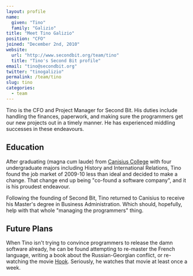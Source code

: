 ```yaml
---
layout: profile
name:
  given: "Tino"
  family: "Galizio"
title: "Meet Tino Galizio"
position: "CFO"
joined: "December 2nd, 2010"
website:
  url: "http://www.secondbit.org/team/tino"
  title: "Tino's Second Bit profile"
email: "tino@secondbit.org"
twitter: "tinogalizio"
permalink: /team/tino
slug: tino
categories:
  - team
---
```

Tino is the CFO and Project Manager for Second Bit. His duties include handling the finances, paperwork, and making sure the programmers get our new projects out in a timely manner. He has experienced middling successes in these endeavours.

<!-- break -->

## Education

After graduating (magna cum laude) from [Canisius College](http://www.canisius.edu) with four undergraduate majors including History and International Relations, Tino found the job market of 2009-10 less than ideal and decided to make a change. That change end up being &quot;co-found a software company&quot;, and it is his proudest endeavour.

Following the founding of Second Bit, Tino returned to Canisius to receive his Master's degree in Business Administration. Which should, hopefully, help with that whole &quot;managing the programmers&quot; thing.

## Future Plans

When Tino isn't trying to convince programmers to release the damn software already, he can be found attempting to re-master the French language, writing a book about the Russian-Georgian conflict, or re-watching the movie [Hook](http://www.imdb.com/title/tt0102057/). Seriously, he watches that movie at least once a week.
